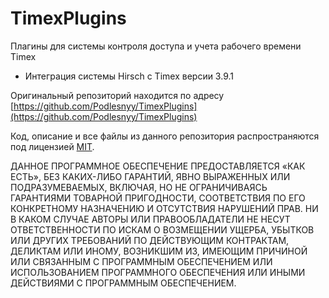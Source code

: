 TimexPlugins
============

Плагины для системы контроля доступа и учета рабочего времени Timex

- Интеграция системы Hirsch с Timex версии 3.9.1


Оригинальный репозиторий находится по адресу [https://github.com/Podlesnyy/TimexPlugins](https://github.com/Podlesnyy/TimexPlugins)

Код, описание и все файлы из данного репозитория распространяются под лицензией [MIT](http://opensource.org/licenses/MIT).

ДАННОЕ ПРОГРАММНОЕ ОБЕСПЕЧЕНИЕ ПРЕДОСТАВЛЯЕТСЯ «КАК ЕСТЬ», БЕЗ КАКИХ-ЛИБО ГАРАНТИЙ, ЯВНО ВЫРАЖЕННЫХ ИЛИ ПОДРАЗУМЕВАЕМЫХ, ВКЛЮЧАЯ, НО НЕ ОГРАНИЧИВАЯСЬ ГАРАНТИЯМИ ТОВАРНОЙ ПРИГОДНОСТИ, СООТВЕТСТВИЯ ПО ЕГО КОНКРЕТНОМУ НАЗНАЧЕНИЮ И ОТСУТСТВИЯ НАРУШЕНИЙ ПРАВ. НИ В КАКОМ СЛУЧАЕ АВТОРЫ ИЛИ ПРАВООБЛАДАТЕЛИ НЕ НЕСУТ ОТВЕТСТВЕННОСТИ ПО ИСКАМ О ВОЗМЕЩЕНИИ УЩЕРБА, УБЫТКОВ ИЛИ ДРУГИХ ТРЕБОВАНИЙ ПО ДЕЙСТВУЮЩИМ КОНТРАКТАМ, ДЕЛИКТАМ ИЛИ ИНОМУ, ВОЗНИКШИМ ИЗ, ИМЕЮЩИМ ПРИЧИНОЙ ИЛИ СВЯЗАННЫМ С ПРОГРАММНЫМ ОБЕСПЕЧЕНИЕМ ИЛИ ИСПОЛЬЗОВАНИЕМ ПРОГРАММНОГО ОБЕСПЕЧЕНИЯ ИЛИ ИНЫМИ ДЕЙСТВИЯМИ С ПРОГРАММНЫМ ОБЕСПЕЧЕНИЕМ.